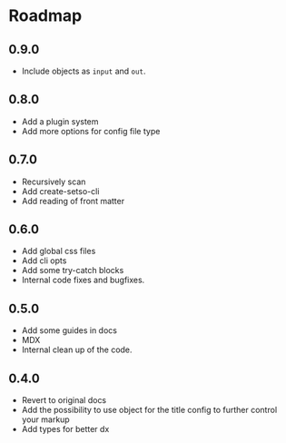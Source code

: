 # Roadmap

## 0.9.0

- Include objects as `input` and `out`.

## 0.8.0

- Add a plugin system
- Add more options for config file type

## 0.7.0

- Recursively scan
- Add create-setso-cli
- Add reading of front matter

## 0.6.0

- Add global css files
- Add cli opts
- Add some try-catch blocks
- Internal code fixes and bugfixes.

## 0.5.0

- Add some guides in docs
- MDX
- Internal clean up of the code.

## 0.4.0

- Revert to original docs
- Add the possibility to use object for the title config to further control your markup
- Add types for better dx

